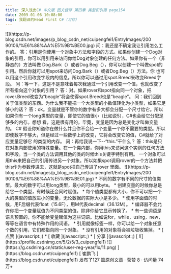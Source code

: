 ```yaml
---
title: 深入浅出C# 中文版 图文皆译 第四章 类型和引用 page154
date: 2009-01-06 10:08:00
tags: 我翻译的Head First C#（习作）
---
```

<?xml:namespace prefix = o ns = "urn:schemas-microsoft-com:office:office" />

![](https://p-blog.csdn.net/images/p_blog_csdn_net/cuipengfei1/EntryImages/200
90106/%E6%88%AA%E5%9B%BE00.jpg)

问：我还是不确定我让引用怎么工作的。

答：引用是你使用一个对象中方法和字段的方式。如果你创建一个Dog对象的引用，你可以用引用来访问你给Dog对象创建的任何方法。如果你有一个（非静态的）方法叫做
Dog.Bark（）或者Dog.Beg（），你可以创建一个叫做spot的引用。然后你就可以用spot来访问Dog.Bark（）或者Dog.Beg（）方法。你
也可以用这个引用改变字段内的信息。所以你可以通过用spot.Breed来改变Breed字段。

问：等一下，这是不是意味着每次我通过一个引用改变一个值，也就改变了所有指向这个对象的引用？

答：对。如果rover和spot指向同一个对象，把rover.Breed改变为“beagle”将会使得spot.Breed也是“beagle”。

问：我们回到关于值类型的东西。为什么我不能把一个大类型的小数值转化为小类型，如果它足够小的话？

答：ok。变量就是不管你的数字有多大都会分配一个尺寸给它。所以如果你有一个long类型的变量，即使它的值很小（比如说5），C#也会给它分配足够多的内存。想想
看，这是很有用的。毕竟，变量是因为总是变化才叫做变量的。

C#  假设你知道你在做什么并且你不会给一个变量一个你不需要的类型。所以即使数字不够大，但是经过一些数学上的改变，它将会改变它的值，C#就给了对应变量足够它
的类型的内存。

问：再给我说一下--“this.”干什么？

答：this是只在对象内部使用的特殊变量。在一个类内部，你用this来访问这个实例的任何方法和字段。当一个类的方法调用其他的类的时候this关键字特别有用。
一个对象可以用this来把自己的引用传进另一个对象。所以如果spot调用rover的一个方法并把this作为参数传进去，这就是spot把自己传进了rover
里面。

![](https://p-blog.csdn.net/images/p_blog_csdn_net/cuipengfei1/EntryImages/200
90106/%E6%88%AA%E5%9B%BE01.jpg)

*  不同的数字有不同的尺寸的值类型。最大的数字可以用long类型，最小的可以用byte。 

*  创建变量的时候你总是给它一个类型，有时候还会同时赋值。 

*  每个值类型都有大小，你不可以把一个大的类型的值放进小的变量，无论数据的实际大小是多少。 

*  使用字面值的时候，用F后缀代表float（15.6F），用M代表decimal（36.12M）。 

*  编译器不会允许你把一个变量赋值为不同类型的值，除非你给它显示转换了。 

*  有一些词语是语言预置的，你不能给变量赋值为这些词语。比如说for，while，using，new，等等在语言中有特殊作用的词语。 

*  引用就像标签一样，你可以给一个对象任意个数的引用，它们都指向同一个对象。 

*  没有引用的对象将会被垃圾收集掉。 

  * [ 点赞  ](javascript:;)
  * [ 收藏  ](javascript:;)
  * [ 分享 ](javascript:;)

[ ![](https://profile.csdnimg.cn/5/2/5/3_cuipengfei1)
![](https://g.csdnimg.cn/static/user-reg-year/1x/11.png)
](https://blog.csdn.net/cuipengfei1)

[ 崔鹏飞 ](https://blog.csdn.net/cuipengfei1)

发布了127 篇原创文章  ·  获赞 8  ·  访问量 74万+


